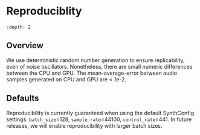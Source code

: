 Reproduciblity
==============

```{contents}
:depth: 2
```

## Overview

We use deterministic random number generation to ensure replicability,
even of noise oscillators. Nonetheless, there are small numeric
differences between the CPU and GPU. The mean-average-error between
audio samples generated on CPU and GPU are < 1e-2.

## Defaults

Reproducibility is currently guaranteed when using the default
SynthConfig settings: `batch_size`=128, `sample_rate`=44100,
`control_rate`=441. In future releases, we will enable reproducibility
with larger batch sizes.
